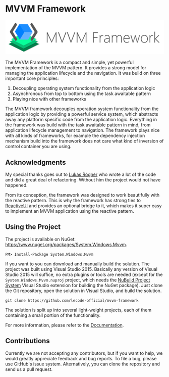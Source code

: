 # MVVM Framework

![MVVM Framework Logo](https://github.com/lecode-official/mvvm-framework/blob/master/Documentation/Images/Banner.png "MVVM Framework Logo")

The MVVM Framework is a compact and simple, yet powerful implementation of the MVVM pattern. It provides a strong model for managing the application lifecycle
and the navigation. It was build on three important core principles:

1. Decoupling operating system functionality from the application logic
2. Asynchronous from top to bottom using the task awaitable pattern
3. Playing nice with other frameworks

The MVVM framework decouples operation system functionality from the application logic by providing a powerful service system, which abstracts away any platform
specific code from the application logic. Everything in the framework was build with the task awaitable pattern in mind, from application lifecycle management to
navigation. The framework plays nice with all kinds of frameworks, for example the dependency injection mechanism build into the framework does not care what
kind of inversion of control container you are using.

## Acknowledgments

My special thanks goes out to [Lukas Rögner](https://github.com/lukasroegner) who wrote a lot of the code and did a great deal of refactoring. Without him the
project would not have happened.

From its conception, the framework was designed to work beautifully with the reactive pattern. This is why the framework has strong ties to
[ReactiveUI](https://github.com/reactiveui/ReactiveUI) and provides an optional bridge to it, which makes it super easy to implement an MVVM application using
the reactive pattern.

## Using the Project

The project is available on NuGet: https://www.nuget.org/packages/System.Windows.Mvvm.

```batch
PM> Install-Package System.Windows.Mvvm
```

If you want to you can download and manually build the solution. The project was built using Visual Studio 2015. Basically any version of Visual Studio 2015 will
suffice, no extra plugins or tools are needed (except for the `System.Windows.Mvvm.nuproj` project, which needs the
[NuBuild Project System](https://visualstudiogallery.msdn.microsoft.com/3efbfdea-7d51-4d45-a954-74a2df51c5d0) Visual Studio extension for building the NuGet
package). Just clone the Git repository, open the solution in Visual Studio, and build the solution.

```batch
git clone https://github.com/lecode-official/mvvm-framework
```

The solution is split up into several light-weight projects, each of them containing a small portion of the functionality.

For more information, please refer to the [Documentation](https://github.com/lecode-official/mvvm-framework/blob/master/Documentation/Documentation.md).

## Contributions

Currently we are not accepting any contributors, but if you want to help, we would greatly appreciate feedback and bug reports. To file a bug, please use GitHub's
issue system. Alternatively, you can clone the repository and send us a pull request.
